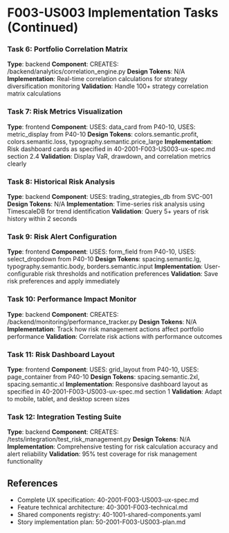 # F003-US003 Implementation Tasks (Continued)

### Task 6: Portfolio Correlation Matrix
**Type**: backend
**Component**: CREATES: /backend/analytics/correlation_engine.py
**Design Tokens**: N/A
**Implementation**: 
Real-time correlation calculations for strategy diversification monitoring
**Validation**: Handle 100+ strategy correlation matrix calculations

### Task 7: Risk Metrics Visualization
**Type**: frontend
**Component**: USES: data_card from P40-10, USES: metric_display from P40-10
**Design Tokens**: colors.semantic.profit, colors.semantic.loss, typography.semantic.price_large
**Implementation**: 
Risk dashboard cards as specified in 40-2001-F003-US003-ux-spec.md section 2.4
**Validation**: Display VaR, drawdown, and correlation metrics clearly

### Task 8: Historical Risk Analysis
**Type**: backend
**Component**: USES: trading_strategies_db from SVC-001
**Design Tokens**: N/A
**Implementation**: 
Time-series risk analysis using TimescaleDB for trend identification
**Validation**: Query 5+ years of risk history within 2 seconds

### Task 9: Risk Alert Configuration
**Type**: frontend
**Component**: USES: form_field from P40-10, USES: select_dropdown from P40-10
**Design Tokens**: spacing.semantic.lg, typography.semantic.body, borders.semantic.input
**Implementation**: 
User-configurable risk thresholds and notification preferences
**Validation**: Save risk preferences and apply immediately

### Task 10: Performance Impact Monitor
**Type**: backend
**Component**: CREATES: /backend/monitoring/performance_tracker.py
**Design Tokens**: N/A
**Implementation**: 
Track how risk management actions affect portfolio performance
**Validation**: Correlate risk actions with performance outcomes

### Task 11: Risk Dashboard Layout
**Type**: frontend
**Component**: USES: grid_layout from P40-10, USES: page_container from P40-10
**Design Tokens**: spacing.semantic.2xl, spacing.semantic.xl
**Implementation**: 
Responsive dashboard layout as specified in 40-2001-F003-US003-ux-spec.md section 1
**Validation**: Adapt to mobile, tablet, and desktop screen sizes

### Task 12: Integration Testing Suite
**Type**: backend
**Component**: CREATES: /tests/integration/test_risk_management.py
**Design Tokens**: N/A
**Implementation**: 
Comprehensive testing for risk calculation accuracy and alert reliability
**Validation**: 95% test coverage for risk management functionality

## References
- Complete UX specification: 40-2001-F003-US003-ux-spec.md
- Feature technical architecture: 40-3001-F003-technical.md
- Shared components registry: 40-1001-shared-components.yaml
- Story implementation plan: 50-2001-F003-US003-plan.md